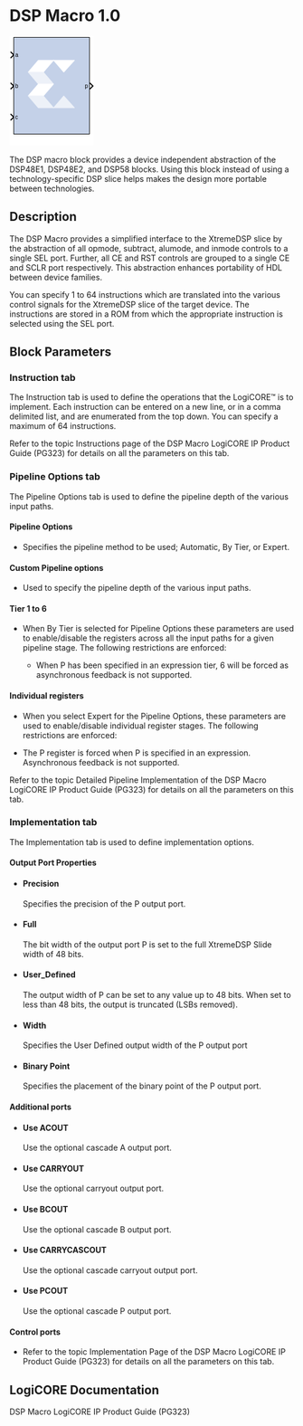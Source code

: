# DSP Macro 1.0

![](./Images/block.png)

The DSP macro block provides a device independent abstraction of
the DSP48E1, DSP48E2, and DSP58 blocks. Using this block instead of
using a technology-specific DSP slice helps makes the design more
portable between technologies.

## Description

The DSP Macro provides a simplified interface to the XtremeDSP slice by
the abstraction of all opmode, subtract, alumode, and inmode controls to
a single SEL port. Further, all CE and RST controls are grouped to a
single CE and SCLR port respectively. This abstraction enhances
portability of HDL between device families.

You can specify 1 to 64 instructions which are translated into the
various control signals for the XtremeDSP slice of the target device.
The instructions are stored in a ROM from which the appropriate
instruction is selected using the SEL port.

## Block Parameters

### Instruction tab  
The Instruction tab is used to define the operations that the LogiCORE™
is to implement. Each instruction can be entered on a new line, or in a
comma delimited list, and are enumerated from the top down. You can
specify a maximum of 64 instructions.

  Refer to the topic Instructions page of the DSP Macro LogiCORE IP
Product Guide (PG323) for details on all the parameters on this tab.


### Pipeline Options tab  
The Pipeline Options tab is used to define the pipeline depth of the
various input paths.

#### Pipeline Options  
* Specifies the pipeline method to be used; Automatic, By Tier, or Expert.

#### Custom Pipeline options  
* Used to specify the pipeline depth of the various input paths.

#### Tier 1 to 6  
* When By Tier is selected for Pipeline Options these parameters are used
to enable/disable the registers across all the input paths for a given
pipeline stage. The following restrictions are enforced:

  - When P has been specified in an expression tier, 6 will be forced as
  asynchronous feedback is not supported.

#### Individual registers  
* When you select Expert for the Pipeline Options, these parameters are
used to enable/disable individual register stages. The following
restrictions are enforced:

- The P register is forced when P is specified in an expression.
  Asynchronous feedback is not supported.

Refer to the topic Detailed Pipeline Implementation of the DSP Macro
LogiCORE IP Product Guide (PG323) for details on all the parameters on
this tab.

### Implementation tab  
The Implementation tab is used to define implementation options.

#### Output Port Properties  
* #### Precision  
  Specifies the precision of the P output port.

* #### Full  
  The bit width of the output port P is set to the full XtremeDSP Slide
width of 48 bits.

* #### User_Defined  
  The output width of P can be set to any value up to 48 bits. When set to
less than 48 bits, the output is truncated (LSBs removed).

* #### Width  
  Specifies the User Defined output width of the P output port

* #### Binary Point  
  Specifies the placement of the binary point of the P output port.

#### Additional ports  
* #### Use ACOUT  
  Use the optional cascade A output port.

* #### Use CARRYOUT  
  Use the optional carryout output port.

* #### Use BCOUT  
  Use the optional cascade B output port.

* #### Use CARRYCASCOUT  
  Use the optional cascade carryout output port.

* #### Use PCOUT  
  Use the optional cascade P output port.

#### Control ports  
* Refer to the topic Implementation Page of the DSP Macro LogiCORE IP
Product Guide (PG323) for details on all the parameters on this tab.

## LogiCORE Documentation

DSP Macro LogiCORE IP Product Guide (PG323)
